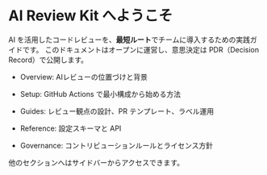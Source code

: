 # AI Review Kit へようこそ

AI を活用したコードレビューを、**最短ルート**でチームに導入するための実践ガイドです。
このドキュメントはオープンに運営し、意思決定は PDR（Decision Record）で公開します。

- Overview: AIレビューの位置づけと背景

- Setup: GitHub Actions で最小構成から始める方法

- Guides: レビュー観点の設計、PR テンプレート、ラベル運用

- Reference: 設定スキーマと API

- Governance: コントリビューションルールとライセンス方針

他のセクションへはサイドバーからアクセスできます。
